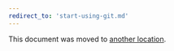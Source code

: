 ```yaml
---
redirect_to: 'start-using-git.md'
---
```


This document was moved to [another location](start-using-git.md).

<!-- This redirect file can be deleted after February 1, 2021. -->
<!-- Before deletion, see: https://docs.gitlab.com/ee/development/documentation/#move-or-rename-a-page -->

